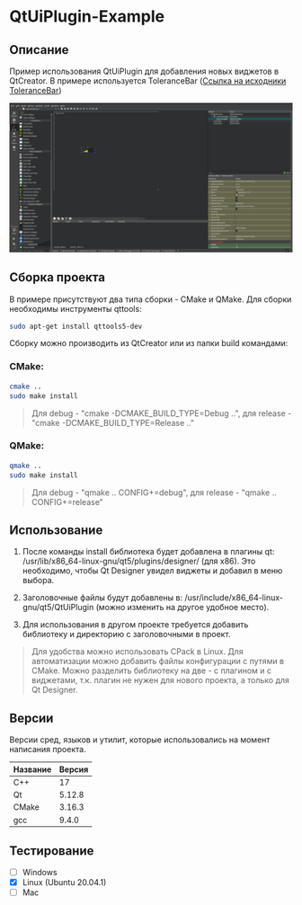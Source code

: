 # QtUiPlugin-Example

## Описание

Пример использования QtUiPlugin для добавления новых виджетов в QtCreator.
В примере используется ToleranceBar ([Ссылка на исходники ToleranceBar](https://www.opendesktop.org/p/1132117 "ToleranceBar"))

![alt text](doc/QtUiPlugin-Example.png)

## Сборка проекта

В примере присутствуют два типа сборки - CMake и QMake.
Для сборки необходимы инструменты qttools:

```bash
sudo apt-get install qttools5-dev
```

Сборку можно производить из QtCreator или из папки build командами:

### CMake:

```bash
cmake ..
sudo make install
```
> Для debug - "cmake -DCMAKE_BUILD_TYPE=Debug ..", для release - "cmake -DCMAKE_BUILD_TYPE=Release .."

### QMake:

```bash
qmake ..
sudo make install
```
> Для debug - "qmake .. CONFIG+=debug", для release - "qmake .. CONFIG+=release"

## Использование

1. После команды install библиотека будет добавлена в плагины qt: /usr/lib/x86_64-linux-gnu/qt5/plugins/designer/ (для x86). Это
необходимо, чтобы Qt Designer увидел виджеты и добавил в меню выбора. 

2. Заголовочные файлы будут добавлены в: /usr/include/x86_64-linux-gnu/qt5/QtUiPlugin (можно изменить на другое удобное место).

3. Для использования в другом проекте требуется добавить библиотеку и директорию с заголовочными в проект.

> Для удобства можно использовать CPack в Linux.
> Для автоматизации можно добавить файлы конфигурации с путями в CMake.
> Можно разделить библиотеку на две - с плагином и с виджетами, т.к. плагин не нужен для нового проекта, а только для Qt Designer.

## Версии

Версии сред, языков и утилит, которые использовались на момент написания проекта.

| Название   | Версия               |
| -----------|----------------------|
| C++        | 17                   |
| Qt         | 5.12.8               |
| CMake      | 3.16.3               |
| gcc        | 9.4.0                |

## Тестирование

- [ ] Windows
- [x] Linux (Ubuntu 20.04.1)
- [ ] Mac